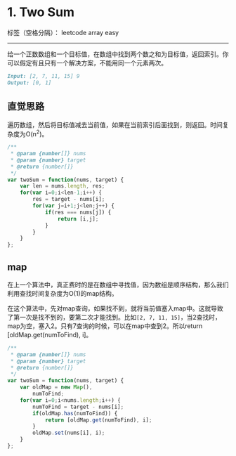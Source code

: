 ﻿# 1. Two Sum

标签（空格分隔）： leetcode array easy

---

给一个正数数组和一个目标值，在数组中找到两个数之和为目标值，返回索引。你可以假定有且只有一个解决方案，不能用同一个元素两次。

```md
Input: [2, 7, 11, 15] 9
Output: [0, 1]
```

## 直觉思路
遍历数组，然后将目标值减去当前值，如果在当前索引后面找到，则返回。时间复杂度为O(n<sup>2</sup>)。

```js
/**
 * @param {number[]} nums
 * @param {number} target
 * @return {number[]}
 */
var twoSum = function(nums, target) {
    var len = nums.length, res;
    for(var i=0;i<len-1;i++) {
        res = target - nums[i];
        for(var j=i+1;j<len;j++) {
            if(res === nums[j]) {
                return [i,j];
            }
        }
    }
};
```

## map
在上一个算法中，真正费时的是在数组中寻找值，因为数组是顺序结构，那么我们利用查找时间复杂度为O(1)的map结构。

在这个算法中，先对map查询，如果找不到，就将当前值塞入map中。这就导致了第一次是找不到的，要第二次才能找到。比如`[2, 7, 11, 15]`，当2查找时，map为空，塞入2。只有7查询的时候，可以在map中查到2。所以return [oldMap.get(numToFind), i]。
```js
/**
 * @param {number[]} nums
 * @param {number} target
 * @return {number[]}
 */
var twoSum = function(nums, target) {
    var oldMap = new Map(),
        numToFind;
    for(var i=0;i<nums.length;i++) {
        numToFind = target - nums[i];
        if(oldMap.has(numToFind)) {
            return [oldMap.get(numToFind), i];
        }
        oldMap.set(nums[i], i);
    }
};
```